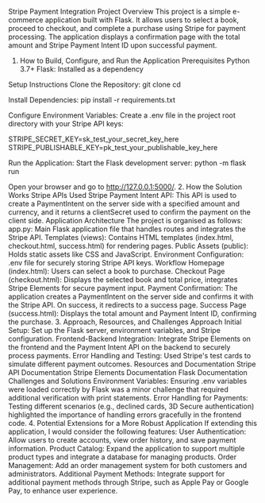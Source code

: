 Stripe Payment Integration Project
Overview
This project is a simple e-commerce application built with Flask. It allows users to select a book, proceed to checkout, and complete a purchase using Stripe for payment processing. The application displays a confirmation page with the total amount and Stripe Payment Intent ID upon successful payment.
1. How to Build, Configure, and Run the Application
Prerequisites
Python 3.7+
Flask: Installed as a dependency

Setup Instructions
Clone the Repository:
git clone <repository-url>
cd <project-directory>


Install Dependencies:
pip install -r requirements.txt

Configure Environment Variables: 
Create a .env file in the project root directory with your Stripe API keys:

STRIPE_SECRET_KEY=sk_test_your_secret_key_here
STRIPE_PUBLISHABLE_KEY=pk_test_your_publishable_key_here


Run the Application:
Start the Flask development server:
python -m flask run

Open your browser and go to http://127.0.0.1:5000/.
2. How the Solution Works
Stripe APIs Used
Stripe Payment Intent API: This API is used to create a PaymentIntent on the server side with a specified amount and currency, and it returns a clientSecret used to confirm the payment on the client side.
Application Architecture
The project is organised as follows:
app.py: Main Flask application file that handles routes and integrates the Stripe API.
Templates (views): Contains HTML templates (index.html, checkout.html, success.html) for rendering pages.
Public Assets (public): Holds static assets like CSS and JavaScript.
Environment Configuration: .env file for securely storing Stripe API keys.
Workflow
Homepage (index.html): Users can select a book to purchase.
Checkout Page (checkout.html): Displays the selected book and total price, integrates Stripe Elements for secure payment input.
Payment Confirmation: The application creates a PaymentIntent on the server side and confirms it with the Stripe API. On success, it redirects to a success page.
Success Page (success.html): Displays the total amount and Payment Intent ID, confirming the purchase.
3. Approach, Resources, and Challenges
Approach
Initial Setup: Set up the Flask server, environment variables, and Stripe configuration.
Frontend-Backend Integration: Integrate Stripe Elements on the frontend and the Payment Intent API on the backend to securely process payments.
Error Handling and Testing: Used Stripe's test cards to simulate different payment outcomes.
Resources and Documentation
Stripe API Documentation
Stripe Elements Documentation
Flask Documentation
Challenges and Solutions
Environment Variables: Ensuring .env variables were loaded correctly by Flask was a minor challenge that required additional verification with print statements.
Error Handling for Payments: Testing different scenarios (e.g., declined cards, 3D Secure authentication) highlighted the importance of handling errors gracefully in the frontend code.
4. Potential Extensions for a More Robust Application
If extending this application, I would consider the following features:
User Authentication: Allow users to create accounts, view order history, and save payment information.
Product Catalog: Expand the application to support multiple product types and integrate a database for managing products.
Order Management: Add an order management system for both customers and administrators.
Additional Payment Methods: Integrate support for additional payment methods through Stripe, such as Apple Pay or Google Pay, to enhance user experience.

